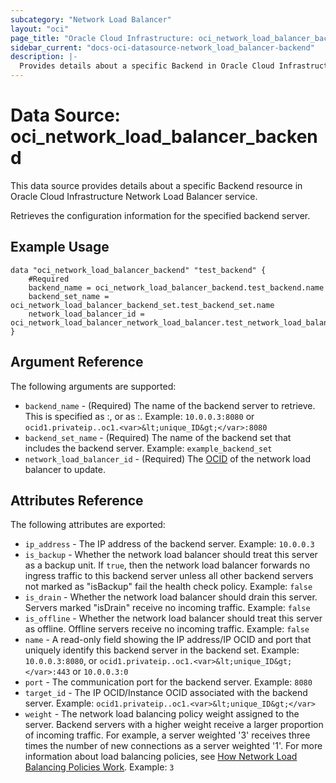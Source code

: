 ```yaml
---
subcategory: "Network Load Balancer"
layout: "oci"
page_title: "Oracle Cloud Infrastructure: oci_network_load_balancer_backend"
sidebar_current: "docs-oci-datasource-network_load_balancer-backend"
description: |-
  Provides details about a specific Backend in Oracle Cloud Infrastructure Network Load Balancer service
---
```


# Data Source: oci_network_load_balancer_backend
This data source provides details about a specific Backend resource in Oracle Cloud Infrastructure Network Load Balancer service.

Retrieves the configuration information for the specified backend server.

## Example Usage

```hcl
data "oci_network_load_balancer_backend" "test_backend" {
	#Required
	backend_name = oci_network_load_balancer_backend.test_backend.name
	backend_set_name = oci_network_load_balancer_backend_set.test_backend_set.name
	network_load_balancer_id = oci_network_load_balancer_network_load_balancer.test_network_load_balancer.id
}
```

## Argument Reference

The following arguments are supported:

* `backend_name` - (Required) The name of the backend server to retrieve. This is specified as <ip>:<port>, or as <ip> <OCID>:<port>.  Example: `10.0.0.3:8080` or `ocid1.privateip..oc1.<var>&lt;unique_ID&gt;</var>:8080` 
* `backend_set_name` - (Required) The name of the backend set that includes the backend server.  Example: `example_backend_set` 
* `network_load_balancer_id` - (Required) The [OCID](https://docs.cloud.oracle.com/iaas/Content/General/Concepts/identifiers.htm) of the network load balancer to update.


## Attributes Reference

The following attributes are exported:

* `ip_address` - The IP address of the backend server. Example: `10.0.0.3` 
* `is_backup` - Whether the network load balancer should treat this server as a backup unit. If `true`, then the network load balancer forwards no ingress traffic to this backend server unless all other backend servers not marked as "isBackup" fail the health check policy.  Example: `false` 
* `is_drain` - Whether the network load balancer should drain this server. Servers marked "isDrain" receive no  incoming traffic.  Example: `false` 
* `is_offline` - Whether the network load balancer should treat this server as offline. Offline servers receive no incoming traffic.  Example: `false` 
* `name` - A read-only field showing the IP address/IP OCID and port that uniquely identify this backend server in the backend set.  Example: `10.0.0.3:8080`, or `ocid1.privateip..oc1.<var>&lt;unique_ID&gt;</var>:443` or `10.0.0.3:0` 
* `port` - The communication port for the backend server.  Example: `8080` 
* `target_id` - The IP OCID/Instance OCID associated with the backend server. Example: `ocid1.privateip..oc1.<var>&lt;unique_ID&gt;</var>` 
* `weight` - The network load balancing policy weight assigned to the server. Backend servers with a higher weight receive a larger proportion of incoming traffic. For example, a server weighted '3' receives three times the number of new connections as a server weighted '1'. For more information about load balancing policies, see [How Network Load Balancing Policies Work](https://docs.cloud.oracle.com/iaas/Content/Balance/Reference/lbpolicies.htm).  Example: `3` 

